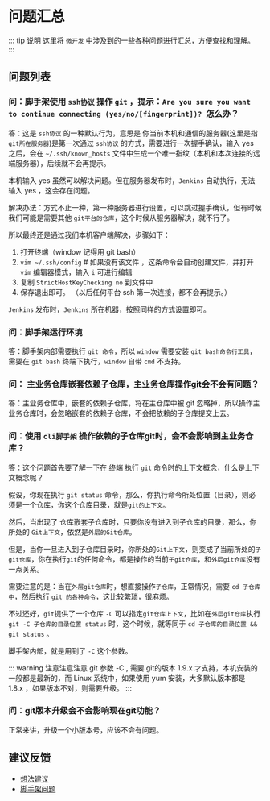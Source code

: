 # 问题汇总


::: tip 说明
这里将 `微开发` 中涉及到的一些各种问题进行汇总，方便查找和理解。
:::

## 问题列表

### 问：脚手架使用 `ssh协议` 操作 `git` ，提示：`Are you sure you want to continue connecting (yes/no/[fingerprint])? `怎么办？

答：这是 `ssh协议` 的一种默认行为，意思是 你当前本机和通信的服务器(这里是指`git所在服务器`)是第一次通过 `ssh协议` 的方式，需要进行一次握手确认，输入 yes 之后，会在 `~/.ssh/known_hosts` 文件中生成一个唯一指纹（本机和本次连接的远端服务器），后续就不会再提示。

本机输入 yes 虽然可以解决问题。但在服务器发布时，`Jenkins` 自动执行，无法输入 yes ，这会存在问题。

解决办法：方式不止一种，第一种服务器进行设置，可以跳过握手确认，但有时候我们可能是需要其他 `git平台的仓库`，这个时候从服务器解决，就不行了。

所以最终还是通过我们本机客户端解决，步骤如下：


1. 打开终端（window 记得用 git bash）
2. `vim ~/.ssh/config` # 如果没有该文件 ，这条命令会自动创建文件，并打开 `vim` 编辑器模式，输入 `i` 可进行编辑
3. 复制 `StrictHostKeyChecking no` 到文件中
4. 保存退出即可。 （以后任何平台 ssh 第一次连接，都不会再提示。）

`Jenkins` 发布时，`Jenkins` 所在机器，按照同样的方式设置即可。

### 问：脚手架运行环境

答：脚手架内部需要执行 `git 命令`，所以 `window` 需要安装 `git bash命令行工具`，需要在 `git bash` 终端下执行，`window` 自带 `cmd` 不支持。

### 问： 主业务仓库嵌套依赖子仓库，主业务仓库操作git会不会有问题？

答：主业务仓库中，嵌套的依赖子仓库，将在主仓库中被 git 忽略掉，所以操作主业务仓库时，会忽略嵌套的依赖子仓库，不会把依赖的子仓库提交上去。


### 问：使用 `cli脚手架` 操作依赖的子仓库git时，会不会影响到主业务仓库？

答：这个问题首先要了解一下在 终端 执行 `git` 命令时的上下文概念，什么是上下文概念呢？

假设，你现在执行 `git status` 命令，那么，你执行命令所处位置（目录），则必须是一个仓库，你这个仓库目录，就是`git的上下文`。

然后，当出现了 仓库嵌套子仓库时，只要你没有进入到子仓库的目录，那么，你所处的 `Git上下文`，依然是`外层的Git仓库`。

但是，当你一旦进入到子仓库目录时，你所处的`Git上下文`，则变成了当前所处的`子git仓库`，你在执行`git`的任何命令，都是操作的当前`子git仓库`，和`外层git仓库`没有一点关系。

需要注意的是：当在`外层git仓库`时，想直接操作`子仓库`，正常情况，需要 `cd 子仓库中`，然后执行 `git 的各种命令`，这比较繁琐，很麻烦。

不过还好，`git`提供了一个仓库 `-C` 可以指定`git仓库上下文`，比如在`外层git仓库`执行 `git -C 子仓库的目录位置 status` 时，这个时候，就等同于 `cd 子仓库的目录位置 && git status` 。

脚手架内部，就是用到了 `-C` 这个参数。

::: warning 注意注意注意
git 参数 -C , 需要 git的版本 1.9.x 才支持，本机安装的一般都是最新的，而 Linux 系统中，如果使用 yum 安装，大多默认版本都是 1.8.x ，如果版本不对，则需要升级。
:::

### 问：git版本升级会不会影响现在git功能？

正常来讲，升级一个小版本号，应该不会有问题。


## 建议反馈

- [想法建议](https://github.com/micro-development/micro-development-docs/issues)
- [脚手架问题](https://github.com/micro-development/micro-development-cli/issues)


